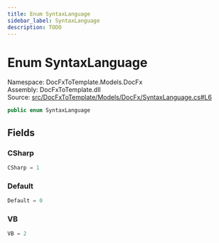 ```yaml
---
title: Enum SyntaxLanguage
sidebar_label: SyntaxLanguage
description: TODO
---
```


# Enum SyntaxLanguage
Namespace: DocFxToTemplate.Models.DocFx   
Assembly: DocFxToTemplate.dll  
Source: [src/DocFxToTemplate/Models/DocFx/SyntaxLanguage.cs#L6](https://github.com/k-wojcik/DocFxToTemplate/blob/master/src/DocFxToTemplate/Models/DocFx/SyntaxLanguage.cs#L6)    
   

```csharp title="src/DocFxToTemplate/Models/DocFx/SyntaxLanguage.cs#L6" 
public enum SyntaxLanguage
```

   

   

   

   

## Fields
### CSharp
   
```csharp title="src/DocFxToTemplate/Models/DocFx/SyntaxLanguage.cs#L9"
CSharp = 1
```
### Default
   
```csharp title="src/DocFxToTemplate/Models/DocFx/SyntaxLanguage.cs#L8"
Default = 0
```
### VB
   
```csharp title="src/DocFxToTemplate/Models/DocFx/SyntaxLanguage.cs#L10"
VB = 2
```
   

   

   

   

   
